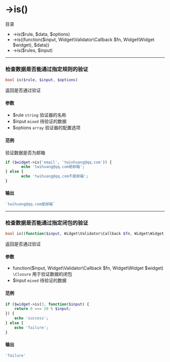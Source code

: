 ->is()
=====

目录
* ->is($rule, $data, $options)
* ->is((function($input, Widget\Validator\Callback $fn, Widget\Widget $widget), $data))
* ->is($rules, $input)

- - - 

### 检查数据是否能通过指定规则的验证
```php
bool is($rule, $input, $options)
```
返回是否通过验证

#### 参数
* $rule      `string`  验证器的名称
* $input      `mixed`   待验证的数据 
* $options   `array`   验证器的配置选项

#### 范例
验证数据是否为邮箱
```php
if ($widget->is('email', 'twinhuang@qq.com')) {
       echo 'twihuang@qq.com是邮箱';
} else {
       echo 'twihuang@qq.com不是邮箱';
}
```

#### 输出
```php
`twihuang@qq.com是邮箱`
```

- - -

### 检查数据是否能通过指定闭包的验证
```php
bool is((function($input, Widget\Validator\Callback $fn, Widget\Widget $widget), $input))
```
返回是否通过验证

#### 参数
* function($input, Widget\Validator\Callback $fn, Widget\Widget $widget) `\Closure` 用于验证数据的闭包
* $input `mixed` 待验证的数据

#### 范例
```php
if ($widget->is(3, function($input) {
    return 0 === 10 % $input;
}) {
    echo 'success';
} else {
    echo 'failure';
}
```

#### 输出
```php
'failure'
```
